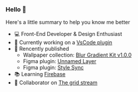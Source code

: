 ### Hello 👋

Here's a little summary to help you know me better

- 💻 Front-End Developer & Design Enthusiast
- 🧰 Currently working on a [VsCode plugin](https://www.figma.com/community/plugins)
- 🎨 Rencently published
  - Wallpaper collection: [Blur Gradient Kit v1.0.0](https://www.figma.com/community/file/1125043526859176590)
  - Figma plugin: [Unnamed Layer](https://www.figma.com/community/plugin/1124877766066983898/Unnamed-Layer)
  - Figma plugin: [Style Sync](https://www.figma.com/community/plugin/1134483555861502888/Style-Sync)
- 📚 Learning [Firebase](https://firebase.google.com)
- 👯 Collaborator on [The grid stream](https://thegridstream.com/)

